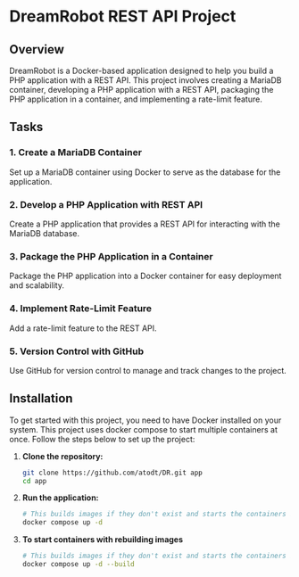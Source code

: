 # DreamRobot REST API Project

## Overview

DreamRobot is a Docker-based application designed to help you build a PHP application with a REST API. This project involves creating a MariaDB container, developing a PHP application with a REST API, packaging the PHP application in a container, and implementing a rate-limit feature.

## Tasks

### 1. Create a MariaDB Container
Set up a MariaDB container using Docker to serve as the database for the application.

### 2. Develop a PHP Application with REST API
Create a PHP application that provides a REST API for interacting with the MariaDB database.

### 3. Package the PHP Application in a Container
Package the PHP application into a Docker container for easy deployment and scalability.

### 4. Implement Rate-Limit Feature
Add a rate-limit feature to the REST API.

### 5. Version Control with GitHub
Use GitHub for version control to manage and track changes to the project.

## Installation

To get started with this project, you need to have Docker installed on your system. 
This project uses docker compose to start multiple containers at once.
Follow the steps below to set up the project:

1. **Clone the repository:**
    ```sh
    git clone https://github.com/atodt/DR.git app
    cd app
    ```

2. **Run the application:** 
   ```sh
   # This builds images if they don't exist and starts the containers in the docker stack after.
   docker compose up -d
   ```

3. **To start containers with rebuilding images**
   ```sh
   # This builds images if they don't exist and starts the containers in the docker stack after.
   docker compose up -d --build
   ```